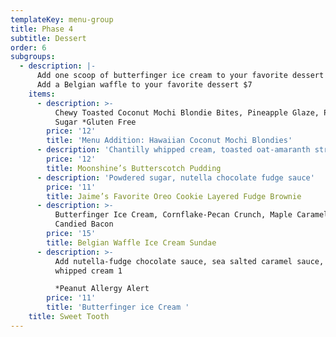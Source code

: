 ```yaml
---
templateKey: menu-group
title: Phase 4
subtitle: Dessert
order: 6
subgroups:
  - description: |-
      Add one scoop of butterfinger ice cream to your favorite dessert $4 
      Add a Belgian waffle to your favorite dessert $7
    items:
      - description: >-
          Chewy Toasted Coconut Mochi Blondie Bites, Pineapple Glaze, Powdered
          Sugar *Gluten Free
        price: '12'
        title: 'Menu Addition: Hawaiian Coconut Mochi Blondies'
      - description: 'Chantilly whipped cream, toasted oat-amaranth streusel'
        price: '12'
        title: Moonshine’s Butterscotch Pudding
      - description: 'Powdered sugar, nutella chocolate fudge sauce'
        price: '11'
        title: Jaime’s Favorite Oreo Cookie Layered Fudge Brownie
      - description: >-
          Butterfinger Ice Cream, Cornflake-Pecan Crunch, Maple Caramel, and
          Candied Bacon
        price: '15'
        title: Belgian Waffle Ice Cream Sundae
      - description: >-
          Add nutella-fudge chocolate sauce, sea salted caramel sauce, or
          whipped cream 1

          *Peanut Allergy Alert
        price: '11'
        title: 'Butterfinger ice Cream '
    title: Sweet Tooth
---
```


